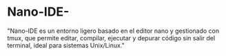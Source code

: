# Nano-IDE-
"Nano-IDE es un entorno ligero basado en el editor nano y gestionado con tmux, que permite editar, compilar, ejecutar y depurar código sin salir del terminal, ideal para sistemas Unix/Linux."
